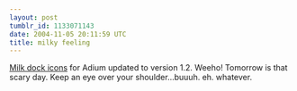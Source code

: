 ```yaml
---
layout: post
tumblr_id: 1133071143
date: 2004-11-05 20:11:59 UTC
title: milky feeling
---
```


<a href="http://www.adiumxtras.com/index.php?a=xtras&#38;xtra_id=192" target="_blank">Milk dock icons</a> for Adium updated to version 1.2. Weeho! Tomorrow is that scary day. Keep an eye over your shoulder...buuuh. eh. whatever.
